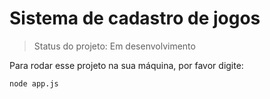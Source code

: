 # Sistema de cadastro de jogos

> Status do projeto: Em desenvolvimento

Para rodar esse projeto na sua máquina, por favor digite:
```
node app.js
```
